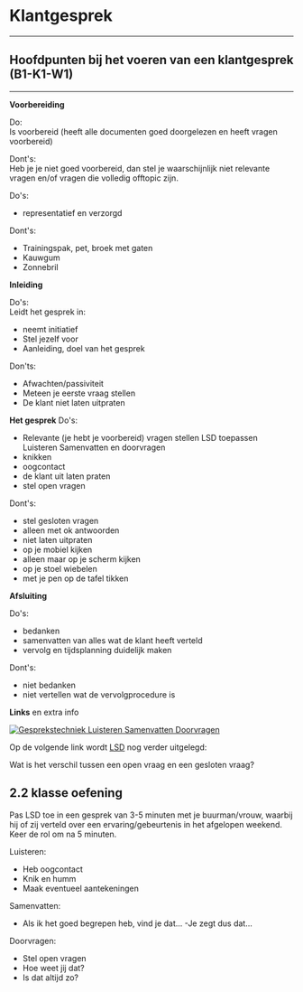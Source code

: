 # Klantgesprek  

---
## Hoofdpunten bij het voeren van een klantgesprek (B1-K1-W1)
---

__Voorbereiding__

Do:<br>
Is voorbereid (heeft alle documenten goed doorgelezen en heeft vragen voorbereid)

Dont's:<br>
Heb je je niet goed voorbereid, dan stel je waarschijnlijk niet relevante vragen en/of vragen die volledig offtopic zijn.

Do's:<br>
- representatief en verzorgd 

Dont's:<br>
- Trainingspak, pet, broek met gaten
- Kauwgum
- Zonnebril 

__Inleiding__

Do's:<br>
Leidt het gesprek in:
- neemt initiatief
- Stel jezelf voor
- Aanleiding, doel van het gesprek

Don'ts:<br>
- Afwachten/passiviteit
- Meteen je eerste vraag stellen
- De klant niet laten uitpraten

__Het gesprek__
Do's:<br>
- Relevante (je hebt je voorbereid) vragen stellen
LSD toepassen
Luisteren Samenvatten en doorvragen
- knikken
- oogcontact
- de klant uit laten praten
- stel open vragen

Dont's:<br>
 - stel gesloten vragen
 - alleen met ok antwoorden
 - niet laten uitpraten
 - op je mobiel kijken
 - alleen maar op je scherm kijken
 - op je stoel wiebelen
 - met je pen op de tafel tikken
 
__Afsluiting__

Do's:<br>
- bedanken
- samenvatten van alles wat de klant heeft verteld 
- vervolg en tijdsplanning duidelijk maken

Dont's:<br>
- niet bedanken
- niet vertellen wat de vervolgprocedure is


__Links__ en extra info<br>

[![Gesprekstechniek Luisteren Samenvatten Doorvragen](http://img.youtube.com/vi/-b_xGRQT_mA/0.jpg)](http://www.youtube.com/watch?v=-b_xGRQT_mA)

Op de volgende link wordt <a href="https://www.leren.nl/cursus/management/coaching/lsd.html">LSD</a> nog verder uitgelegd:

Wat is het verschil tussen een open vraag en een gesloten vraag?

## 2.2 klasse oefening

Pas LSD toe in een gesprek van 3-5 minuten met je buurman/vrouw, waarbij hij of zij verteld over een ervaring/gebeurtenis in het afgelopen weekend. Keer de rol om na 5 minuten.

Luisteren:
- Heb oogcontact
- Knik en humm
- Maak eventueel aantekeningen

Samenvatten:
- Als ik het goed begrepen heb, vind je dat...
-Je zegt dus dat...

Doorvragen:
- Stel open vragen
- Hoe weet jij dat?
- Is dat altijd zo?


